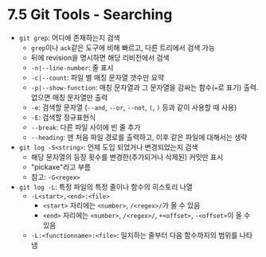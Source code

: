 # 7.5 Git Tools - Searching

- `git grep`: 어디에 존재하는지 검색
  - `grep`이나 `ack`같은 도구에 비해 빠르고, 다른 트리에서 검색 가능
  - 뒤에 revision을 명시하면 해당 리비전에서 검색
  - `-n|--line-number`: 줄 표시
  - `-c|--count`: 파일 별 매칭 문자열 갯수만 요약
  - `-p|--show-function`: 매칭 문자열과 그 문자열을 감싸는 함수(`=`로 표기) 출력. 없으면 매칭 문자열만 출력
  - `-e`: 검색할 문자열 (`--and`, `--or`, `--not`, `(`, `)` 등과 같이 사용할 때 사용)
  - `-E`: 검색할 정규표현식
  - `--break`: 다른 파일 사이에 빈 줄 추가
  - `--heading`: 맨 처음 파일 경로를 출력하고, 이후 같은 파일에 대해서는 생략
- `git log -S<string>`: 언제 도입 되었거나 변경되었는지 검색
  - 해당 문자열의 등장 횟수를 변경한(추가되거나 삭제된) 커밋만 표시
  - "pickaxe"라고 부름
  - 참고: `-G<regex>`
- `git log -L`: 특정 파일의 특정 줄이나 함수의 히스토리 나열
  - `-L<start>,<end>:<file>`
    - `<start>` 자리에는 `<number>`, `/<regex>/`가 올 수 있음
    - `<end>` 자리에는 `<number>`, `/<regex>/`, `+<offset>`, `-<offset>`이 올 수 있음
  - `-L:<functionname>:<file>`: 일치하는 줄부터 다음 함수까지의 범위를 나타냄
